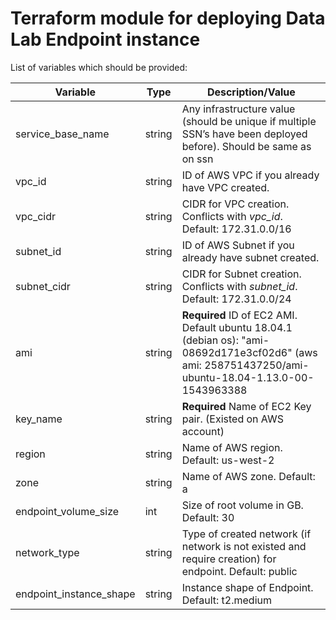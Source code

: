 # Terraform module for deploying Data Lab Endpoint instance

List of variables which should be provided:

| Variable                 | Type   | Description/Value                                                                                                                                   |
|--------------------------|--------|-----------------------------------------------------------------------------------------------------------------------------------------------------|
| service\_base\_name      | string | Any infrastructure value (should be unique if multiple SSN’s have been deployed before). Should be same as on ssn                                   |
| vpc\_id                  | string | ID of AWS VPC if you already have VPC created.                                                                                                      | 
| vpc\_cidr                | string | CIDR for VPC creation. Conflicts with _vpc\_id_. Default: 172.31.0.0/16                                                                             |
| subnet\_id               | string | ID of AWS Subnet if you already have subnet created.                                                                                                |
| subnet\_cidr             | string | CIDR for Subnet creation. Conflicts with _subnet\_id_. Default: 172.31.0.0/24                                                                       |
| ami                      | string | **Required** ID of EC2 AMI. Default ubuntu 18.04.1 (debian os): "ami-08692d171e3cf02d6" (aws ami: 258751437250/ami-ubuntu-18.04-1.13.0-00-1543963388|
| key\_name                | string | **Required** Name of EC2 Key pair. (Existed on AWS account)                                                                                         |
| region                   | string | Name of AWS region. Default: us-west-2                                                                                                              |
| zone                     | string | Name of AWS zone. Default: a                                                                                                                        |                    
| endpoint\_volume\_size   | int    | Size of root volume in GB. Default: 30                                                                                                              |
| network\_type            | string | Type of created network (if network is not existed and require creation) for endpoint. Default: public                                              |
| endpoint\_instance\_shape| string | Instance shape of Endpoint. Default: t2.medium                                                                                                      |